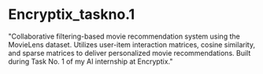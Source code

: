 # Encryptix_taskno.1
"Collaborative filtering-based movie recommendation system using the MovieLens dataset. Utilizes user-item interaction matrices, cosine similarity, and sparse matrices to deliver personalized movie recommendations. Built during Task No. 1 of my AI internship at Encryptix."
